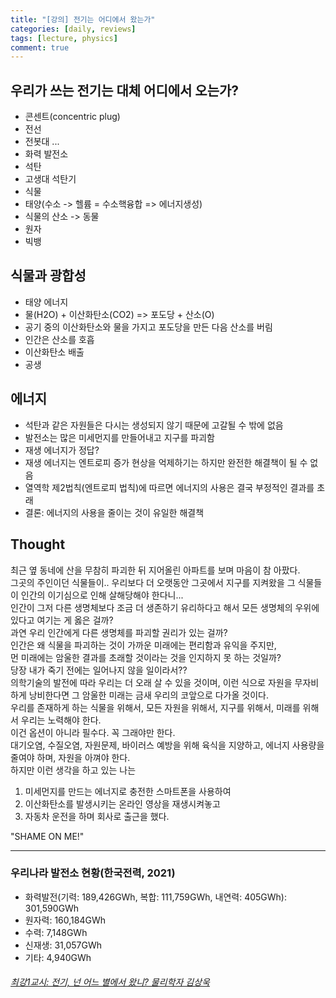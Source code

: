 ```yaml
---
title: "[강의] 전기는 어디에서 왔는가"
categories: [daily, reviews]
tags: [lecture, physics]
comment: true
---
```


## 우리가 쓰는 전기는 대체 어디에서 오는가?

- 콘센트(concentric plug)
- 전선
- 전봇대
...
- 화력 발전소
- 석탄
- 고생대 석탄기
- 식물
- 태양(수소 -> 헬륨 = 수소핵융합   =>  에너지생성)
- 식물의 산소 -> 동물
- 원자
- 빅뱅

## 식물과 광합성

- 태양 에너지
- 물(H2O) + 이산화탄소(CO2) => 포도당 + 산소(O)
- 공기 중의 이산화탄소와 물을 가지고 포도당을 만든 다음 산소를 버림
- 인간은 산소를 호흡
- 이산화탄소 배출
- 공생

## 에너지

- 석탄과 같은 자원들은 다시는 생성되지 않기 때문에 고갈될 수 밖에 없음
- 발전소는 많은 미세먼지를 만들어내고 지구를 파괴함
- 재생 에너지가 정답? 
- 재생 에너지는 엔트로피 증가 현상을 억제하기는 하지만 완전한 해결책이 될 수 없음 
- 열역학 제2법칙(엔트로피 법칙)에 따르면 에너지의 사용은 결국 부정적인 결과를 초래
- 결론: 에너지의 사용을 줄이는 것이 유일한 해결책

## Thought

최근 옆 동네에 산을 무참히 파괴한 뒤 지어올린 아파트를 보며 마음이 참 아팠다.  
그곳의 주인이던 식물들이.. 우리보다 더 오랫동안 그곳에서 지구를 지켜왔을 그 식물들이 인간의 이기심으로 인해 살해당해야 한다니...  
인간이 그저 다른 생명체보다 조금 더 생존하기 유리하다고 해서 모든 생명체의 우위에 있다고 여기는 게 옳은 걸까?  
과연 우리 인간에게 다른 생명체를 파괴할 권리가 있는 걸까?  
인간은 왜 식물을 파괴하는 것이 가까운 미래에는 편리함과 유익을 주지만,  
먼 미래에는 암울한 결과를 초래할 것이라는 것을 인지하지 못 하는 것일까?  
당장 내가 죽기 전에는 일어나지 않을 일이라서??  
의학기술의 발전에 따라 우리는 더 오래 살 수 있을 것이며, 이런 식으로 자원을 무자비하게 낭비한다면 그 암울한 미래는 금새 우리의 코앞으로 다가올 것이다.  
우리를 존재하게 하는 식물을 위해서, 모든 자원을 위해서, 지구를 위해서, 미래를 위해서 우리는 노력해야 한다.  
이건 옵션이 아니라 필수다. 꼭 그래야만 한다.  
대기오염, 수질오염, 자원문제, 바이러스 예방을 위해 육식을 지양하고, 에너지 사용량을 줄여야 하며, 자원을 아껴야 한다.  
하지만 이런 생각을 하고 있는 나는     
1. 미세먼지를 만드는 에너지로 충전한 스마트폰을 사용하여 
2. 이산화탄소를 발생시키는 온라인 영상을 재생시켜놓고
3. 자동차 운전을 하며 회사로 출근을 했다.

"SHAME ON ME!"

---

### 우리나라 발전소 현황(한국전력, 2021)
- 화력발전(기력: 189,426GWh, 복합: 111,759GWh, 내연력: 405GWh): 301,590GWh
- 원자력: 160,184GWh
- 수력: 7,148GWh
- 신재생: 31,057GWh
- 기타: 4,940GWh


###### [최강1교시: 전기, 넌 어느 별에서 왔니? 물리학자 김상욱](https://www.youtube.com/watch?v=cTXh3P0qBTg)
